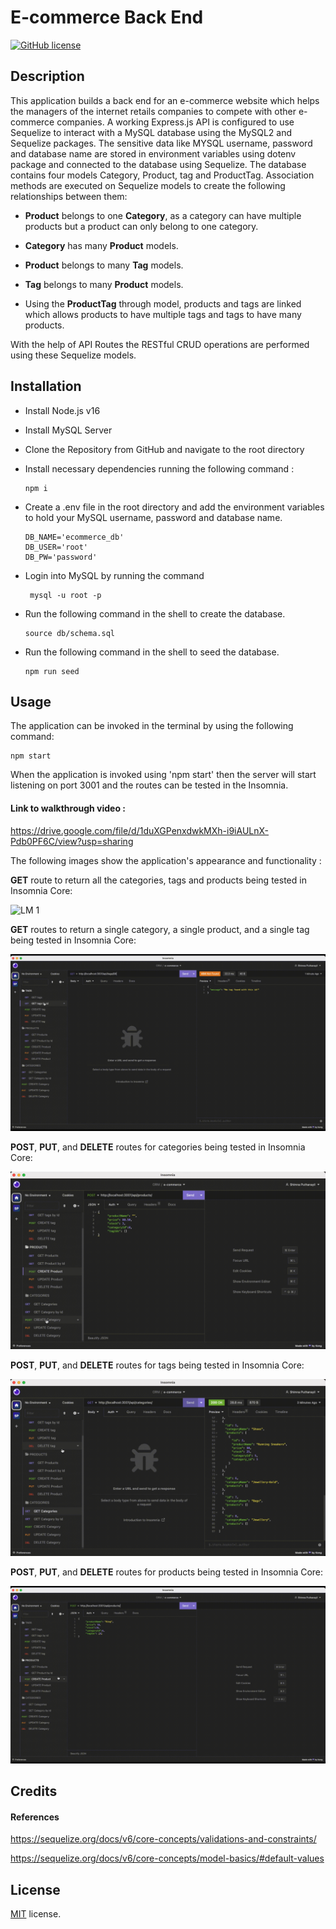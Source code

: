 # E-commerce Back End

[![GitHub license](https://img.shields.io/badge/License-MIT-yellow.svg)](https://opensource.org/licenses/MIT)

## Description

This application builds a back end for an e-commerce website which helps the managers of the internet retails companies to compete with other e-commerce companies. A working Express.js API is configured to use Sequelize to interact with a MySQL database using the MySQL2 and Sequelize packages. The sensitive data like MYSQL username, password and database name are stored in environment variables using dotenv package and connected to the database using Sequelize. The database contains four models Category, Product, tag and ProductTag. Association methods are executed on Sequelize models to create the following relationships between them:

- **Product** belongs to one **Category**, as a category can have multiple products but a product can only belong to one category.

- **Category** has many **Product** models.

- **Product** belongs to many **Tag** models. 

- **Tag** belongs to many **Product** models.
- Using the **ProductTag** through model, products and tags are linked which allows products to have multiple tags and tags to have many products.

With the help of API Routes the RESTful CRUD operations are performed using these Sequelize models.

## Installation

- Install Node.js v16
- Install MySQL Server
- Clone the Repository from GitHub and navigate to the root directory
- Install necessary dependencies running the following command :

  ```
  npm i
  ```
- Create a .env file in the root directory and add the environment variables to hold your MySQL username, password and database name.

      DB_NAME='ecommerce_db'
      DB_USER='root'
      DB_PW='password'

- Login into MySQL by running the command

  ```
   mysql -u root -p
  ```

- Run the following command in the shell to create the database.

  ```
  source db/schema.sql
  ```

- Run the following command in the shell to seed the database.

  ```
  npm run seed
  ```

## Usage

The application can be invoked in the terminal by using the following command:

```
npm start
```

When the application is invoked using 'npm start' then the server will start listening on port 3001 and the routes can be tested in the Insomnia.

#### Link to walkthrough video :

https://drive.google.com/file/d/1duXGPenxdwkMXh-i9iAULnX-Pdb0PF6C/view?usp=sharing

The following images show the application's appearance and functionality :

**GET** route to return all the categories, tags and products being tested in Insomnia Core:

![LM 1](./assets/images/em1.gif)

**GET** routes to return a single category, a single product, and a single tag being tested in Insomnia Core:

![LM 2](./assets/images/1.gif)

**POST**, **PUT**, and **DELETE** routes for categories being tested in Insomnia Core:

![LM 3](./assets/images/em3.gif)

**POST**, **PUT**, and **DELETE** routes for tags being tested in Insomnia Core:

![LM 4](./assets/images/em4.gif)

**POST**, **PUT**, and **DELETE** routes for products being tested in Insomnia Core:

![LM 5](./assets/images/2.gif)

## Credits

#### References

https://sequelize.org/docs/v6/core-concepts/validations-and-constraints/

https://sequelize.org/docs/v6/core-concepts/model-basics/#default-values

## License

[MIT](https://opensource.org/licenses/MIT) license.

